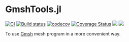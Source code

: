 # GmshTools.jl

[![CI](https://github.com/shipengcheng1230/GmshTools.jl/actions/workflows/ci.yml/badge.svg?branch=master)](https://github.com/shipengcheng1230/GmshTools.jl/actions/workflows/ci.yml)
[![Build status](https://ci.appveyor.com/api/projects/status/sk0gh2mhfurj2otv/branch/master?svg=true)](https://ci.appveyor.com/project/shipengcheng1230/gmshtools-jl/branch/master)
[![codecov](https://codecov.io/gh/shipengcheng1230/GmshTools.jl/branch/master/graph/badge.svg)](https://codecov.io/gh/shipengcheng1230/GmshTools.jl)
[![Coverage Status](https://coveralls.io/repos/github/shipengcheng1230/GmshTools.jl/badge.svg?branch=master)](https://coveralls.io/github/shipengcheng1230/GmshTools.jl?branch=master)
[![](https://img.shields.io/badge/docs-stable-blue.svg)](https://shipengcheng1230.github.io/GmshTools.jl/stable/)
[![](https://img.shields.io/badge/docs-dev-blue.svg)](https://shipengcheng1230.github.io/GmshTools.jl/dev/)

To use [Gmsh](http://gmsh.info/) mesh program in a more convenient way.
